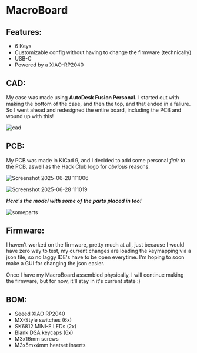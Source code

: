 # MacroBoard

## Features:
- 6 Keys
- Customizable config without having to change the firmware (technically)
- USB-C
- Powered by a XIAO-RP2040

## CAD:

My case was made using **AutoDesk Fusion Personal.** I started out with making the bottom of the case, and then the top, and that ended in a faliure. So I went ahead and redesigned the entire board, including the PCB and wound up with this!

![cad](https://github.com/user-attachments/assets/6313bf8c-0603-4936-99c1-c3ac9fbeb0c7)


## PCB:

My PCB was made in KiCad 9, and I decided to add some personal *flair* to the PCB, aswell as the Hack Club logo for *obvious* reasons.

![Screenshot 2025-06-28 111006](https://github.com/user-attachments/assets/1d2beadc-fedc-46ee-aad0-ba6e5554483d)


![Screenshot 2025-06-28 111019](https://github.com/user-attachments/assets/f3f360bd-ca75-4593-819d-224a75051f1d)

***Here's the model with some of the parts placed in too!***

![someparts](https://github.com/user-attachments/assets/1ae58967-ae85-443c-899a-83bc3c4d1e7a)

## Firmware:
I haven't worked on the firmware, pretty much at all, just because I would have zero way to test, my current changes are loading the keymapping via a json file, so no laggy IDE's have to be open everytime. I'm hoping to soon make a GUI for changing the json easier.

Once I have my MacroBoard assembled physically, I will continue making the firmware, but for now, it'll stay in it's current state :)

## BOM:
- Seeed XIAO RP2040
- MX-Style switches (6x)
- SK6812 MINI-E LEDs (2x)
- Blank DSA keycaps (6x)
- M3x16mm screws
- M3x5mx4mm heatset inserts
